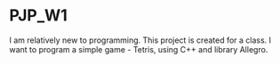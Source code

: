 # PJP_W1
I am relatively new to programming. 
This project is created for a class.
I want to program a simple game - Tetris, using C++ and library Allegro.
